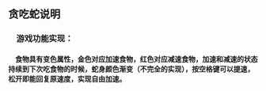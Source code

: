 ## 贪吃蛇说明
### 　游戏功能实现：
#### 　食物具有变色属性，金色对应加速食物，红色对应减速食物，加速和减速的状态持续到下次吃食物的时候，蛇身颜色渐变（不完全的实现），按空格键可以提速，松开即能回复原速度，实现自由加速。